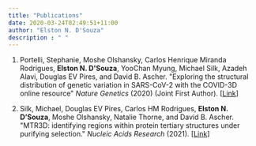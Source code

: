 ```yaml
---
title: "Publications"
date: 2020-03-24T02:49:51+11:00
author: "Elston N. D'Souza"
description : " "
---
```


1. Portelli, Stephanie, Moshe Olshansky, Carlos Henrique Miranda Rodrigues, **Elston N. D'Souza**, YooChan Myung, Michael Silk, Azadeh Alavi, Douglas EV Pires, and David B. Ascher. "Exploring the structural distribution of genetic variation in SARS-CoV-2 with the COVID-3D online resource" *Nature Genetics* (2020) (Joint First Author). [[Link](https://www.nature.com/articles/s41588-020-0693-3)]

2. Silk, Michael, Douglas EV Pires, Carlos HM Rodrigues, **Elston N. D’Souza**, Moshe Olshansky, Natalie Thorne, and David B. Ascher. "MTR3D: identifying regions within protein tertiary structures under purifying selection." *Nucleic Acids Research* (2021). [[Link](https://academic.oup.com/nar/advance-article/doi/10.1093/nar/gkab428/6288439)]
